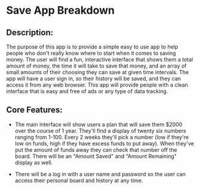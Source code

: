 

# Save App Breakdown

## Description:
The purpose of this app is to provide a simple easy to use app to help people who don't really know where to start when it comes to saving money.
The user will find a fun, interactive interface that shows them a total amount of money, the time it will take to save that money,
and an array of small amounts of their choosing they can save at given time intervals.
The app will have a user sign in, so their history will be saved, and they can access it from any web browser.
This app will provide people with a clean interface that is easy and free of ads or any type of data tracking.

## Core Features:
- The main interface will show users a plan that will save them $2000 over the course of 1 year. 
They'll find a display of twenty six numbers ranging from 1-100. 
Every 2 weeks they'll pick a number (low if they're low on funds, high if they have excess funds to put away).
When they've put the amount of funds away they can check that number off the board.
There will be an "Amount Saved" and "Amount Remaining" display as well.

- There will be a log in with a user name and password so the user can access their personal board and history at any time.


